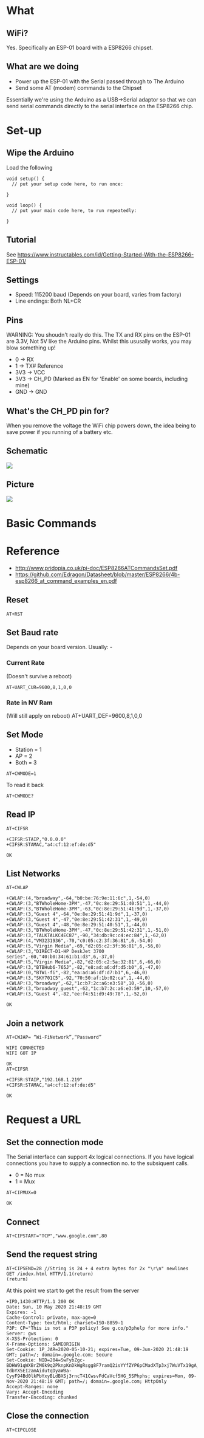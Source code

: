 # What

## WiFi?

Yes. Specifically an ESP-01 board with a ESP8266 chipset.

## What are we doing

* Power up the ESP-01 with the Serial passed through to The Arduino
* Send some AT (modem) commands to the Chipset

Essentially we're using the Arduino as a USB->Serial adaptor so that we can send serial commands directly to the serial interface on the ESP8266 chip.

# Set-up

## Wipe the Arduino

Load  the following

```
void setup() {
  // put your setup code here, to run once:

}

void loop() {
  // put your main code here, to run repeatedly:

}
```

## Tutorial

See https://www.instructables.com/id/Getting-Started-With-the-ESP8266-ESP-01/

## Settings

* Speed: 115200 baud (Depends on your board, varies from factory)
* Line endings: Both NL+CR

## Pins

WARNING: You shoudn't really do this. The TX and RX pins on the ESP-01 are 3.3V, Not 5V like the Arduino pins. Whilst this ususally works, you may blow something up!


* 0 -> RX
* 1 -> TX# Reference
* 3V3 -> VCC
* 3V3 -> CH_PD (Marked as EN for 'Enable' on some boards, including mine)
* GND -> GND

## What's the CH_PD pin for?

When you remove the voltage the WiFi chip powers down, the idea being to save power if you running of a battery etc.

## Schematic

<img src="Diagram.jpg">

## Picture

<img src="Image.jpg">

# Basic Commands

# Reference

* http://www.pridopia.co.uk/pi-doc/ESP8266ATCommandsSet.pdf
* https://github.com/Edragon/Datasheet/blob/master/ESP8266/4b-esp8266_at_command_examples_en.pdf

## Reset

```
AT+RST
```

## Set Baud rate

Depends on your board version. Usually: -

### Current Rate
(Doesn't survive a reboot)
```
AT+UART_CUR=9600,8,1,0,0
```

### Rate in NV Ram
(Will still apply on reboot)
AT+UART_DEF=9600,8,1,0,0

## Set Mode

* Station = 1
* AP = 2
* Both = 3

```
AT+CWMODE=1
```
To read it back
```
AT+CWMODE?
```

## Read IP

```
AT+CIFSR

+CIFSR:STAIP,"0.0.0.0"
+CIFSR:STAMAC,"a4:cf:12:ef:de:d5"

OK
```

## List Networks

```
AT+CWLAP

+CWLAP:(4,"broadway",-64,"b0:be:76:9e:11:6c",1,-54,0)
+CWLAP:(3,"BTWholeHome-3PM",-47,"0c:8e:29:51:40:51",1,-44,0)
+CWLAP:(3,"BTWholeHome-3PM",-63,"0c:8e:29:51:41:9d",1,-37,0)
+CWLAP:(3,"Guest 4",-64,"0e:8e:29:51:41:9d",1,-37,0)
+CWLAP:(3,"Guest 4",-47,"0e:8e:29:51:42:31",1,-49,0)
+CWLAP:(3,"Guest 4",-48,"0e:8e:29:51:40:51",1,-44,0)
+CWLAP:(3,"BTWholeHome-3PM",-47,"0c:8e:29:51:42:31",1,-51,0)
+CWLAP:(3,"TALKTALKC4EC87",-90,"34:db:9c:c4:ec:84",1,-62,0)
+CWLAP:(4,"VM3231936",-70,"c0:05:c2:3f:36:81",6,-54,0)
+CWLAP:(5,"Virgin Media",-69,"d2:05:c2:3f:36:81",6,-56,0)
+CWLAP:(3,"DIRECT-D1-HP DeskJet 3700 series",-60,"40:b0:34:61:b1:d3",6,-37,0)
+CWLAP:(5,"Virgin Media",-82,"d2:05:c2:5a:32:81",6,-66,0)
+CWLAP:(3,"BTBHub6-765J",-82,"e8:ad:a6:df:d5:b0",6,-47,0)
+CWLAP:(0,"BTWi-fi",-82,"ea:ad:a6:df:d7:b1",6,-46,0)
+CWLAP:(3,"SKY701C5",-92,"70:50:af:1b:02:ca",1,-44,0)
+CWLAP:(3,"broadway",-62,"1c:b7:2c:a6:e3:58",10,-56,0)
+CWLAP:(3,"broadway_guest",-62,"1c:b7:2c:a6:e3:59",10,-57,0)
+CWLAP:(3,"Guest 4",-82,"ee:f4:51:d9:49:78",1,-52,0)

OK
```

## Join a network
```
AT+CWJAP= “Wi-FiNetwork”,“Password” 

WIFI CONNECTED
WIFI GOT IP

OK
AT+CIFSR

+CIFSR:STAIP,"192.168.1.219"
+CIFSR:STAMAC,"a4:cf:12:ef:de:d5"

OK
```
# Request a URL

## Set the connection mode

The Serial interface can support 4x logical connections. If you have logical connections you have to supply
a connection no. to the subsiquent calls.

* 0 = No mux
* 1 = Mux

```
AT+CIPMUX=0

OK
```

## Connect

```
AT+CIPSTART="TCP","www.google.com",80
```

## Send the request string

```
AT+CIPSEND=28 //String is 24 + 4 extra bytes for 2x "\r\n" newlines
GET /index.html HTTP/1.1(return)
(return)
```
At this point we start to get the result from the server
```
+IPD,1430:HTTP/1.1 200 OK
Date: Sun, 10 May 2020 21:48:19 GMT
Expires: -1
Cache-Control: private, max-age=0
Content-Type: text/html; charset=ISO-8859-1
P3P: CP="This is not a P3P policy! See g.co/p3phelp for more info."
Server: gws
X-XSS-Protection: 0
X-Frame-Options: SAMEORIGIN
Set-Cookie: 1P_JAR=2020-05-10-21; expires=Tue, 09-Jun-2020 21:48:19 GMT; path=/; domain=.google.com; Secure
Set-Cookie: NID=204=SwFybZgc-BDHW91qWXBrZM6k9q2PknpKnDkWgRsgg8F7ramQ2isYYfZYP6pCMadXTp3xj7WuVTx19gA_fxWWKbqSoqVUNU-TdbYX5EI2amAidutqDyaWBa-CyyF94Bd0lkPbYxyBLdBXSj3rncT41CwsvFdCaVcf5HG_5SPhphs; expires=Mon, 09-Nov-2020 21:48:19 GMT; path=/; domain=.google.com; HttpOnly
Accept-Ranges: none
Vary: Accept-Encoding
Transfer-Encoding: chunked
```

## Close the connection

```
AT+CIPCLOSE
```
